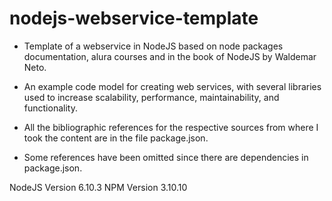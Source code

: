 # nodejs-webservice-template
- Template of a webservice in NodeJS based on node packages documentation, alura courses and in
the book of NodeJS by Waldemar Neto.

- An example code model for creating web services,
with several libraries used to increase scalability,
performance, maintainability, and functionality.

- All the bibliographic references for the respective sources
from where I took the content are in the file package.json.

- Some references have been omitted since there are dependencies in package.json.

NodeJS Version 6.10.3
NPM Version 3.10.10
